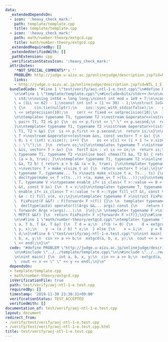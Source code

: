 ```yaml
---
data:
  _extendedDependsOn:
  - icon: ':heavy_check_mark:'
    path: template/template.cpp
    title: template/template.cpp
  - icon: ':heavy_check_mark:'
    path: math/number-theory/extgcd.cpp
    title: math/number-theory/extgcd.cpp
  _extendedRequiredBy: []
  _extendedVerifiedWith: []
  _pathExtension: cpp
  _verificationStatusIcon: ':heavy_check_mark:'
  attributes:
    '*NOT_SPECIAL_COMMENTS*': ''
    PROBLEM: http://judge.u-aizu.ac.jp/onlinejudge/description.jsp?id=NTL_1_E
    links:
    - http://judge.u-aizu.ac.jp/onlinejudge/description.jsp?id=NTL_1_E
  bundledCode: "#line 1 \"test/verify/aoj-ntl-1-e.test.cpp\"\n#define PROBLEM \"http://judge.u-aizu.ac.jp/onlinejudge/description.jsp?id=NTL_1_E\"\
    \n\n#line 1 \"template/template.cpp\"\n#include<bits/stdc++.h>\n\nusing namespace\
    \ std;\n\nusing int64 = long long;\nconst int mod = 1e9 + 7;\n\nconst int64 infll\
    \ = (1LL << 62) - 1;\nconst int inf = (1 << 30) - 1;\n\nstruct IoSetup {\n  IoSetup()\
    \ {\n    cin.tie(nullptr);\n    ios::sync_with_stdio(false);\n    cout << fixed\
    \ << setprecision(10);\n    cerr << fixed << setprecision(10);\n  }\n} iosetup;\n\
    \n\ntemplate< typename T1, typename T2 >\nostream &operator<<(ostream &os, const\
    \ pair< T1, T2 >& p) {\n  os << p.first << \" \" << p.second;\n  return os;\n\
    }\n\ntemplate< typename T1, typename T2 >\nistream &operator>>(istream &is, pair<\
    \ T1, T2 > &p) {\n  is >> p.first >> p.second;\n  return is;\n}\n\ntemplate< typename\
    \ T >\nostream &operator<<(ostream &os, const vector< T > &v) {\n  for(int i =\
    \ 0; i < (int) v.size(); i++) {\n    os << v[i] << (i + 1 != v.size() ? \" \"\
    \ : \"\");\n  }\n  return os;\n}\n\ntemplate< typename T >\nistream &operator>>(istream\
    \ &is, vector< T > &v) {\n  for(T &in : v) is >> in;\n  return is;\n}\n\ntemplate<\
    \ typename T1, typename T2 >\ninline bool chmax(T1 &a, T2 b) { return a < b &&\
    \ (a = b, true); }\n\ntemplate< typename T1, typename T2 >\ninline bool chmin(T1\
    \ &a, T2 b) { return a > b && (a = b, true); }\n\ntemplate< typename T = int64\
    \ >\nvector< T > make_v(size_t a) {\n  return vector< T >(a);\n}\n\ntemplate<\
    \ typename T, typename... Ts >\nauto make_v(size_t a, Ts... ts) {\n  return vector<\
    \ decltype(make_v< T >(ts...)) >(a, make_v< T >(ts...));\n}\n\ntemplate< typename\
    \ T, typename V >\ntypename enable_if< is_class< T >::value == 0 >::type fill_v(T\
    \ &t, const V &v) {\n  t = v;\n}\n\ntemplate< typename T, typename V >\ntypename\
    \ enable_if< is_class< T >::value != 0 >::type fill_v(T &t, const V &v) {\n  for(auto\
    \ &e : t) fill_v(e, v);\n}\n\ntemplate< typename F >\nstruct FixPoint : F {\n\
    \  FixPoint(F &&f) : F(forward< F >(f)) {}\n \n  template< typename... Args >\n\
    \  decltype(auto) operator()(Args &&... args) const {\n    return F::operator()(*this,\
    \ forward< Args >(args)...);\n  }\n};\n \ntemplate< typename F >\ninline decltype(auto)\
    \ MFP(F &&f) {\n  return FixPoint< F >{forward< F >(f)};\n}\n#line 4 \"test/verify/aoj-ntl-1-e.test.cpp\"\
    \n\n#line 1 \"math/number-theory/extgcd.cpp\"\ntemplate< typename T >\nT extgcd(T\
    \ a, T b, T &x, T &y) {\n  T d = a;\n  if(b != 0) {\n    d = extgcd(b, a % b,\
    \ y, x);\n    y -= (a / b) * x;\n  } else {\n    x = 1;\n    y = 0;\n  }\n  return\
    \ d;\n}\n#line 6 \"test/verify/aoj-ntl-1-e.test.cpp\"\n\nint main() {\n  int a,\
    \ b, x, y;\n  cin >> a >> b;\n  extgcd(a, b, x, y);\n  cout << x << \" \" << y\
    \ << endl;\n}\n"
  code: "#define PROBLEM \"http://judge.u-aizu.ac.jp/onlinejudge/description.jsp?id=NTL_1_E\"\
    \n\n#include \"../../template/template.cpp\"\n\n#include \"../../math/number-theory/extgcd.cpp\"\
    \n\nint main() {\n  int a, b, x, y;\n  cin >> a >> b;\n  extgcd(a, b, x, y);\n\
    \  cout << x << \" \" << y << endl;\n}\n"
  dependsOn:
  - template/template.cpp
  - math/number-theory/extgcd.cpp
  isVerificationFile: true
  path: test/verify/aoj-ntl-1-e.test.cpp
  requiredBy: []
  timestamp: '2019-11-30 23:36:31+09:00'
  verificationStatus: TEST_ACCEPTED
  verifiedWith: []
documentation_of: test/verify/aoj-ntl-1-e.test.cpp
layout: document
redirect_from:
- /verify/test/verify/aoj-ntl-1-e.test.cpp
- /verify/test/verify/aoj-ntl-1-e.test.cpp.html
title: test/verify/aoj-ntl-1-e.test.cpp
---
```

